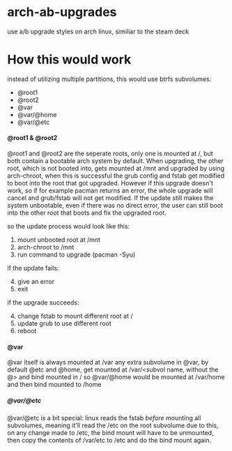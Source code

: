 # arch-ab-upgrades
use a/b upgrade styles on arch linux, similiar to the steam deck

# How this would work
instead of utilizing multiple partitions, this would use btrfs subvolumes:
- @root1 
- @root2
- @var
- @var/@home
- @var/@etc

#### @root1 & @root2

@root1 and @root2 are the seperate roots, only one is mounted at /, but both contain a bootable arch system by default.
When upgrading, the other root, which is not booted into, gets mounted at /mnt and upgraded by using arch-chroot, when this is successful
the grub config and fstab get modified to boot into the root that got upgraded.
However if this upgrade doesn't work, so if for example pacman returns an error, the whole upgrade will cancel and grub/fstab will not get modified.
If the update still makes the system unbootable, even if there was no direct error, the user can still boot into the other root that boots and fix the upgraded root.

so the update process would look like this:
1) mount unbooted root at /mnt
2) arch-chroot to /mnt
3) run command to upgrade (pacman -Syu)

if the update fails:

  4) give an error
  5) exit
  
if the upgrade succeeds:

  4) change fstab to mount different root at /
  5) update grub to use different root
  6) reboot
  

#### @var

@var itself is always mounted at /var
any extra subvolume in @var, by default @etc and @home, get mounted at /var/<subvol name, without the @> and bind mounted in /
so @var/@home would be mounted at /var/home and then bind mounted to /home

##### @var/@etc

@var/@etc is a bit special:
linux reads the fstab *before* mounting all subvolumes, meaning it'll read the /etc on the root subvolume
due to this, on any change made to /etc, the bind mount will have to be unmounted, then copy the contents of /var/etc to /etc and do the bind mount again.
